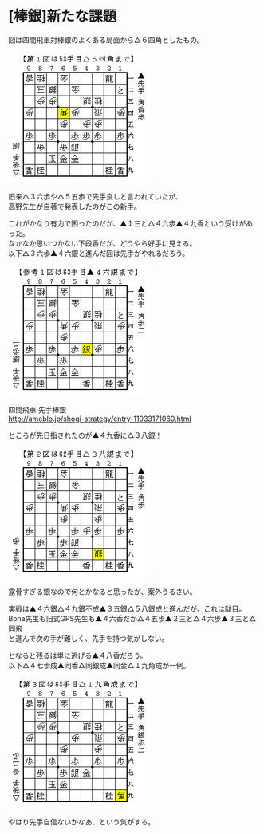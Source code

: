 # [棒銀]新たな課題  

図は四間飛車対棒銀のよくある局面から△６四角としたもの。  

![](images/20130301012707.png)  

旧来△３六歩や△５五歩で先手良しと言われていたが、  
高野先生が自著で発表したのがこの新手。  

これがかなり有力で困ったのだが、▲１三と△４六歩▲４九香という受けがあった。  
なかなか思いつかない下段香だが、どうやら好手に見える。  
以下△３六歩▲４六銀と進んだ図は先手がやれるだろう。  

![](images/20130301012706.png)  

四間飛車 先手棒銀  
http://ameblo.jp/shogi-strategy/entry-11033171060.html  


ところが先日指されたのが▲４九香に△３八銀！  

![](images/20130301012705.png)  

露骨すぎる銀なので何とかなると思ったが、案外うるさい。  

実戦は▲４六銀△４九銀不成▲３五銀△５八銀成と進んだが、これは駄目。  
Bona先生も旧式GPS先生も▲４六香だが△４五歩▲２三と△４六歩▲３三と△同飛  
と進んで次の手が難しく、先手を持つ気がしない。  

となると残るは単に逃げる▲４八香だろう。  
以下△４七歩成▲同香△同銀成▲同金△１九角成が一例。  

![](images/20130301012704.png)  

やはり先手自信ないかなあ、という気がする。  
